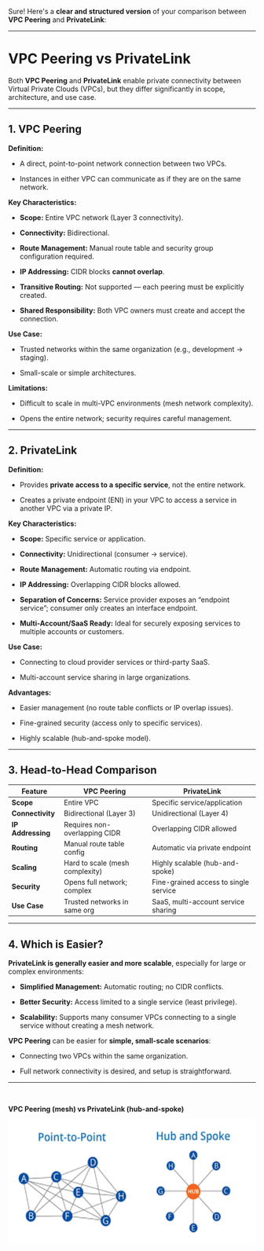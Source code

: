 Sure! Here's a **clear and structured version** of your comparison between **VPC Peering** and **PrivateLink**:

* * *

# **VPC Peering vs PrivateLink**

Both **VPC Peering** and **PrivateLink** enable private connectivity between Virtual Private Clouds (VPCs), but they differ significantly in scope, architecture, and use case.

* * *

## **1\. VPC Peering**

**Definition:**

- A direct, point-to-point network connection between two VPCs.
    
- Instances in either VPC can communicate as if they are on the same network.
    

**Key Characteristics:**

- **Scope:** Entire VPC network (Layer 3 connectivity).
    
- **Connectivity:** Bidirectional.
    
- **Route Management:** Manual route table and security group configuration required.
    
- **IP Addressing:** CIDR blocks **cannot overlap**.
    
- **Transitive Routing:** Not supported — each peering must be explicitly created.
    
- **Shared Responsibility:** Both VPC owners must create and accept the connection.
    

**Use Case:**

- Trusted networks within the same organization (e.g., development → staging).
    
- Small-scale or simple architectures.
    

**Limitations:**

- Difficult to scale in multi-VPC environments (mesh network complexity).
    
- Opens the entire network; security requires careful management.
    

* * *

## **2\. PrivateLink**

**Definition:**

- Provides **private access to a specific service**, not the entire network.
    
- Creates a private endpoint (ENI) in your VPC to access a service in another VPC via a private IP.
    

**Key Characteristics:**

- **Scope:** Specific service or application.
    
- **Connectivity:** Unidirectional (consumer → service).
    
- **Route Management:** Automatic routing via endpoint.
    
- **IP Addressing:** Overlapping CIDR blocks allowed.
    
- **Separation of Concerns:** Service provider exposes an “endpoint service”; consumer only creates an interface endpoint.
    
- **Multi-Account/SaaS Ready:** Ideal for securely exposing services to multiple accounts or customers.
    

**Use Case:**

- Connecting to cloud provider services or third-party SaaS.
    
- Multi-account service sharing in large organizations.
    

**Advantages:**

- Easier management (no route table conflicts or IP overlap issues).
    
- Fine-grained security (access only to specific services).
    
- Highly scalable (hub-and-spoke model).
    

* * *

## **3\. Head-to-Head Comparison**

| Feature | VPC Peering | PrivateLink |
| --- | --- | --- |
| **Scope** | Entire VPC | Specific service/application |
| **Connectivity** | Bidirectional (Layer 3) | Unidirectional (Layer 4) |
| **IP Addressing** | Requires non-overlapping CIDR | Overlapping CIDR allowed |
| **Routing** | Manual route table config | Automatic via private endpoint |
| **Scaling** | Hard to scale (mesh complexity) | Highly scalable (hub-and-spoke) |
| **Security** | Opens full network; complex | Fine-grained access to single service |
| **Use Case** | Trusted networks in same org | SaaS, multi-account service sharing |

* * *

## **4\. Which is Easier?**

**PrivateLink is generally easier and more scalable**, especially for large or complex environments:

- **Simplified Management:** Automatic routing; no CIDR conflicts.
    
- **Better Security:** Access limited to a single service (least privilege).
    
- **Scalability:** Supports many consumer VPCs connecting to a single service without creating a mesh network.
    

**VPC Peering** can be easier for **simple, small-scale scenarios**:

- Connecting two VPCs within the same organization.
    
- Full network connectivity is desired, and setup is straightforward.
    

* * *

&nbsp;

**VPC Peering (mesh) vs PrivateLink (hub-and-spoke)** 

<img src="../_resources/5fb9fd74f2e3f924d79fa4e07a469c46.png" alt="5fb9fd74f2e3f924d79fa4e07a469c46.png" width="560" height="254">
